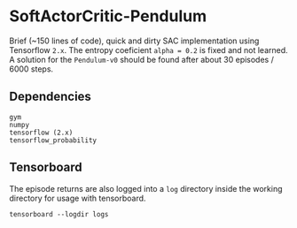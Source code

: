 # SoftActorCritic-Pendulum

Brief (~150 lines of code), quick and dirty SAC implementation using Tensorflow `2.x`. The entropy coeficient `alpha = 0.2` is fixed and not learned. A solution for the `Pendulum-v0` should be found after about 30 episodes / 6000 steps. 

## Dependencies

```
gym
numpy
tensorflow (2.x)
tensorflow_probability
```

## Tensorboard

The episode returns are also logged into a `log` directory inside the working directory for usage with tensorboard. 
```
tensorboard --logdir logs
```
